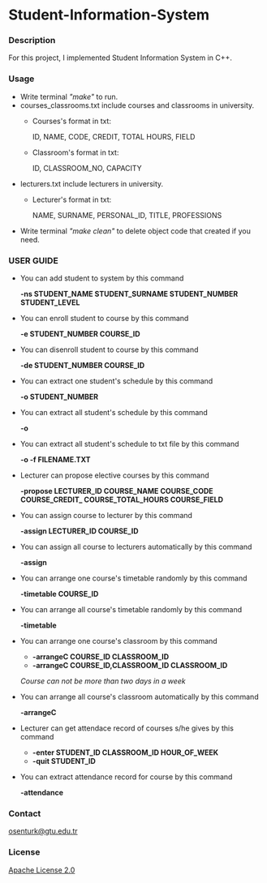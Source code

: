 # Student-Information-System

### Description
For this project, I implemented Student Information System in C++.

### Usage

* Write terminal _"make"_ to run.
* courses_classrooms.txt include courses and classrooms in university.
  * Courses's format in txt:
    
    ID, NAME, CODE, CREDIT, TOTAL HOURS, FIELD
  * Classroom's format in txt:
    
    ID, CLASSROOM_NO, CAPACITY
* lecturers.txt include lecturers in university.
  * Lecturer's format in txt:
    
    NAME, SURNAME, PERSONAL_ID, TITLE, PROFESSIONS
* Write terminal _"make clean"_ to delete object code that created if you need.
    
### USER GUIDE
* You can add student to system by this command

  **-ns STUDENT_NAME STUDENT_SURNAME STUDENT_NUMBER STUDENT_LEVEL**
* You can enroll student to course by this command
  
  **-e STUDENT_NUMBER COURSE_ID**
* You can disenroll student to course by this command
  
  **-de STUDENT_NUMBER COURSE_ID**
* You can extract one student's schedule by this command
  
  **-o STUDENT_NUMBER**
* You can extract all student's schedule by this command
  
  **-o**
* You can extract all student's schedule to txt file by this command
  
  **-o -f FILENAME.TXT**
* Lecturer can propose elective courses by this command
  
  **-propose LECTURER_ID COURSE_NAME COURSE_CODE COURSE_CREDIT_ COURSE_TOTAL_HOURS COURSE_FIELD**
* You can assign course to lecturer by this command
  
  **-assign LECTURER_ID COURSE_ID**
* You can assign all course to lecturers automatically by this command
  
  **-assign**
* You can arrange one course's timetable randomly by this command

  **-timetable COURSE_ID**
* You can arrange all course's timetable randomly by this command

  **-timetable**
* You can arrange one course's classroom by this command
  * **-arrangeC COURSE_ID CLASSROOM_ID**
  * **-arrangeC COURSE_ID,CLASSROOM_ID CLASSROOM_ID**
  
  _Course can not be more than two days in a week_
* You can arrange all course's classroom automatically by this command

  **-arrangeC**
* Lecturer can get attendace record of courses s/he gives by this command 
  * **-enter STUDENT_ID CLASSROOM_ID HOUR_OF_WEEK**
  * **-quit STUDENT_ID**
* You can extract attendance record for course by this command

  **-attendance**


### Contact
osenturk@gtu.edu.tr

### License
[Apache License 2.0](https://choosealicense.com/licenses/apache-2.0/)


